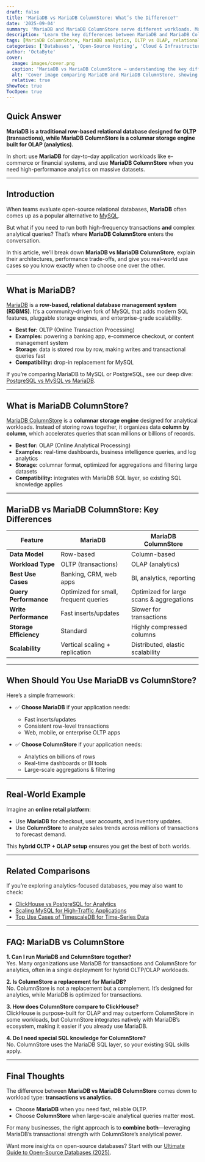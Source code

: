 ```yaml
---
draft: false
title: 'MariaDB vs MariaDB ColumnStore: What’s the Difference?'
date: '2025-09-04'
summary: 'MariaDB and MariaDB ColumnStore serve different workloads. MariaDB is a row-based relational database best for OLTP use cases like transactions, e-commerce, and web apps. ColumnStore, on the other hand, uses columnar storage optimized for OLAP, making it ideal for analytics, BI, and large-scale data queries. In practice, businesses often use both together—MariaDB for fast transactional operations and ColumnStore for analyzing massive datasets.'
description: 'Learn the key differences between MariaDB and MariaDB ColumnStore. Compare OLTP vs OLAP, row vs columnar storage, and real-world use cases.'
tags: [MariaDB ColumnStore, MariaDB analytics, OLTP vs OLAP, relational databases, open-source database hosting]
categories: ['Databases', 'Open-Source Hosting', 'Cloud & Infrastructure']
author: 'OctaByte'
cover:
  image: images/cover.png
  caption: 'MariaDB vs MariaDB ColumnStore — understanding the key differences between OLTP and OLAP workloads.'
  alt: 'Cover image comparing MariaDB and MariaDB ColumnStore, showing MariaDB’s seal logo on the left and ColumnStore’s bar chart logo on the right with the text “What’s the Difference?” above.'
  relative: true
ShowToc: true
TocOpen: true
---
```


## Quick Answer 

**MariaDB is a traditional row-based relational database designed for OLTP (transactions), while MariaDB ColumnStore is a columnar storage engine built for OLAP (analytics).**

In short: use **MariaDB** for day-to-day application workloads like e-commerce or financial systems, and use **MariaDB ColumnStore** when you need high-performance analytics on massive datasets.

---

## Introduction

When teams evaluate open-source relational databases, **MariaDB** often comes up as a popular alternative to [MySQL](https://octabyte.io/fully-managed-open-source-services/databases/relational-databases/mysql).  

But what if you need to run both high-frequency transactions **and** complex analytical queries? That’s where **MariaDB ColumnStore** enters the conversation.  

In this article, we’ll break down **MariaDB vs MariaDB ColumnStore**, explain their architectures, performance trade-offs, and give you real-world use cases so you know exactly when to choose one over the other.  

---

## What is MariaDB?

[MariaDB](https://octabyte.io/fully-managed-open-source-services/databases/relational-databases/mariadb) is a **row-based, relational database management system (RDBMS)**. It’s a community-driven fork of MySQL that adds modern SQL features, pluggable storage engines, and enterprise-grade scalability.  

- **Best for:** OLTP (Online Transaction Processing)  
- **Examples:** powering a banking app, e-commerce checkout, or content management system  
- **Storage:** data is stored row by row, making writes and transactional queries fast  
- **Compatibility:** drop-in replacement for MySQL  

If you’re comparing MariaDB to MySQL or PostgreSQL, see our deep dive: [PostgreSQL vs MySQL vs MariaDB](../postgresql-vs-mysql-vs-mariadb/).  

---

## What is MariaDB ColumnStore?

[MariaDB ColumnStore](https://octabyte.io/fully-managed-open-source-services/databases/relational-databases/columnstore) is a **columnar storage engine** designed for analytical workloads. Instead of storing rows together, it organizes data **column by column**, which accelerates queries that scan millions or billions of records.  

- **Best for:** OLAP (Online Analytical Processing)  
- **Examples:** real-time dashboards, business intelligence queries, and log analytics  
- **Storage:** columnar format, optimized for aggregations and filtering large datasets  
- **Compatibility:** integrates with MariaDB SQL layer, so existing SQL knowledge applies  

---

## MariaDB vs MariaDB ColumnStore: Key Differences

| Feature | **MariaDB** | **MariaDB ColumnStore** |
|---------|-------------|--------------------------|
| **Data Model** | Row-based | Column-based |
| **Workload Type** | OLTP (transactions) | OLAP (analytics) |
| **Best Use Cases** | Banking, CRM, web apps | BI, analytics, reporting |
| **Query Performance** | Optimized for small, frequent queries | Optimized for large scans & aggregations |
| **Write Performance** | Fast inserts/updates | Slower for transactions |
| **Storage Efficiency** | Standard | Highly compressed columns |
| **Scalability** | Vertical scaling + replication | Distributed, elastic scalability |

---

## When Should You Use MariaDB vs ColumnStore?

Here’s a simple framework:  

- ✅ **Choose MariaDB** if your application needs:  
  - Fast inserts/updates  
  - Consistent row-level transactions  
  - Web, mobile, or enterprise OLTP apps  

- ✅ **Choose ColumnStore** if your application needs:  
  - Analytics on billions of rows  
  - Real-time dashboards or BI tools  
  - Large-scale aggregations & filtering  

---

## Real-World Example

Imagine an **online retail platform**:  
- Use **MariaDB** for checkout, user accounts, and inventory updates.  
- Use **ColumnStore** to analyze sales trends across millions of transactions to forecast demand.  

This **hybrid OLTP + OLAP setup** ensures you get the best of both worlds.  

---

## Related Comparisons

If you’re exploring analytics-focused databases, you may also want to check:  
- [ClickHouse vs PostgreSQL for Analytics](../clickhouse-vs-postgresql-analytics/)
- [Scaling MySQL for High-Traffic Applications](../scaling-mysql-high-traffic/)  
- [Top Use Cases of TimescaleDB for Time-Series Data](../timescaledb-time-series-use-cases/)

---

## FAQ: MariaDB vs ColumnStore

**1. Can I run MariaDB and ColumnStore together?**  
Yes. Many organizations use MariaDB for transactions and ColumnStore for analytics, often in a single deployment for hybrid OLTP/OLAP workloads.  

**2. Is ColumnStore a replacement for MariaDB?**  
No. ColumnStore is not a replacement but a complement. It’s designed for analytics, while MariaDB is optimized for transactions.  

**3. How does ColumnStore compare to ClickHouse?**  
ClickHouse is purpose-built for OLAP and may outperform ColumnStore in some workloads, but ColumnStore integrates natively with MariaDB’s ecosystem, making it easier if you already use MariaDB.  

**4. Do I need special SQL knowledge for ColumnStore?**  
No. ColumnStore uses the MariaDB SQL layer, so your existing SQL skills apply.  

---

## Final Thoughts

The difference between **MariaDB vs MariaDB ColumnStore** comes down to workload type: **transactions vs analytics**.  

- Choose **MariaDB** when you need fast, reliable OLTP.  
- Choose **ColumnStore** when large-scale analytical queries matter most.  

For many businesses, the right approach is to **combine both**—leveraging MariaDB’s transactional strength with ColumnStore’s analytical power.  

Want more insights on open-source databases? Start with our [Ultimate Guide to Open-Source Databases (2025)](../ultimate-guide-2025/).  


